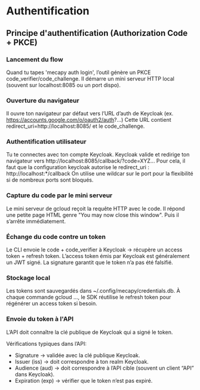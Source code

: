 # Authentification

## Principe d'authentification (Authorization Code + PKCE)

### Lancement du flow

Quand tu tapes 'mecapy auth login', l’outil génère un PKCE code_verifier/code_challenge.
Il démarre un mini serveur HTTP local (souvent sur localhost:8085 ou un port dispo).

### Ouverture du navigateur

Il ouvre ton navigateur par défaut vers l’URL d’auth de Keycloak (ex. https://accounts.google.com/o/oauth2/auth?...)
Cette URL contient redirect_uri=http://localhost:8085/ et le code_challenge.

### Authentification utilisateur

Tu te connectes avec ton compte Keycloak.
Keycloak valide et redirige ton navigateur vers http://localhost:8085/callback/?code=XYZ...
Pour cela, il faut que la configuration keycloak autorise le redirect_uri : http://localhost:*/callback
On utilise une wildcar sur le port pour la flexibilité si de nombreux ports sont bloqués.

### Capture du code par le mini serveur

Le mini serveur de gcloud reçoit la requête HTTP avec le code.
Il répond une petite page HTML genre "You may now close this window".
Puis il s’arrête immédiatement.

### Échange du code contre un token

Le CLI envoie le code + code_verifier à Keycloak → récupère un access token + refresh token.
L’access token émis par Keycloak est généralement un JWT signé.
La signature garantit que le token n’a pas été falsifié.

### Stockage local

Les tokens sont sauvegardés dans ~/.config/mecapy/credentials.db.
À chaque commande gcloud ..., le SDK réutilise le refresh token pour régénérer un access token si besoin.

### Envoie du token à l'API

L’API doit connaître la clé publique de Keycloak qui a signé le token.

Vérifications typiques dans l’API:
- Signature → validée avec la clé publique Keycloak.
- Issuer (iss) → doit correspondre à ton realm Keycloak.
- Audience (aud) → doit correspondre à l’API cible (souvent un client “API” dans Keycloak).
- Expiration (exp) → vérifier que le token n’est pas expiré.
